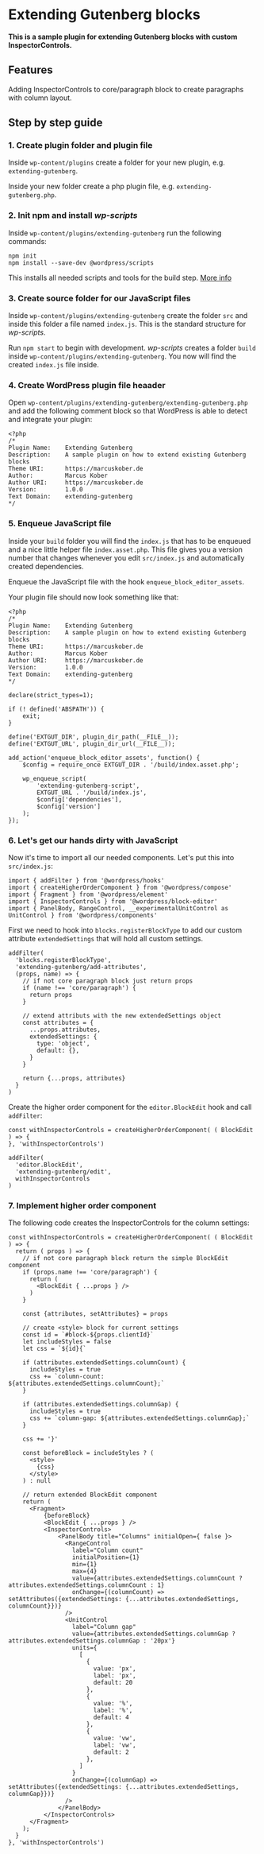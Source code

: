 # Extending Gutenberg blocks

**This is a sample plugin for extending Gutenberg blocks with custom InspectorControls.**

## Features

Adding InspectorControls to core/paragraph block to create paragraphs with column layout.

## Step by step guide

### 1. Create plugin folder and plugin file

Inside `wp-content/plugins` create a folder for your new plugin, e.g. `extending-gutenberg`. 

Inside your new folder create a php plugin file, e.g. `extending-gutenberg.php`.

### 2. Init npm and install *wp-scripts*

Inside `wp-content/plugins/extending-gutenberg` run the following commands:

    npm init
    npm install --save-dev @wordpress/scripts

This installs all needed scripts and tools for the build step. [More info](https://developer.wordpress.org/block-editor/reference-guides/packages/packages-scripts/)

### 3. Create source folder for our JavaScript files

Inside `wp-content/plugins/extending-gutenberg` create the folder `src` and inside this folder a file named `index.js`. This is the standard structure for *wp-scripts*.

Run `npm start` to begin with development. *wp-scripts* creates a folder `build` inside `wp-content/plugins/extending-gutenberg`. You now will find the created `index.js` file inside.

### 4. Create WordPress plugin file heaader

Open `wp-content/plugins/extending-gutenberg/extending-gutenberg.php` and add the following comment block so that WordPress is able to detect and integrate your plugin:

    <?php
    /*
    Plugin Name:    Extending Gutenberg
    Description:    A sample plugin on how to extend existing Gutenberg blocks
    Theme URI:      https://marcuskober.de
    Author:         Marcus Kober
    Author URI:     https://marcuskober.de
    Version:        1.0.0
    Text Domain:    extending-gutenberg
    */

### 5. Enqueue JavaScript file

Inside your `build` folder you will find the `index.js` that has to be enqueued and a nice little helper file `index.asset.php`. This file gives you a version number that changes whenever you edit `src/index.js` and automatically created dependencies.

Enqueue the JavaScript file with the hook `enqueue_block_editor_assets`.

Your plugin file should now look something like that:

    <?php
    /*
    Plugin Name:    Extending Gutenberg
    Description:    A sample plugin on how to extend existing Gutenberg blocks
    Theme URI:      https://marcuskober.de
    Author:         Marcus Kober
    Author URI:     https://marcuskober.de
    Version:        1.0.0
    Text Domain:    extending-gutenberg
    */

    declare(strict_types=1);

    if (! defined('ABSPATH')) {
        exit;
    }

    define('EXTGUT_DIR', plugin_dir_path(__FILE__));
    define('EXTGUT_URL', plugin_dir_url(__FILE__));

    add_action('enqueue_block_editor_assets', function() {
        $config = require_once EXTGUT_DIR . '/build/index.asset.php';

        wp_enqueue_script(
            'extending-gutenberg-script',
            EXTGUT_URL . '/build/index.js',
            $config['dependencies'],
            $config['version']
        );
    });

### 6. Let's get our hands dirty with JavaScript

Now it's time to import all our needed components. Let's put this into `src/index.js`:

    import { addFilter } from '@wordpress/hooks'
    import { createHigherOrderComponent } from '@wordpress/compose'
    import { Fragment } from '@wordpress/element'
    import { InspectorControls } from '@wordpress/block-editor'
    import { PanelBody, RangeControl, __experimentalUnitControl as UnitControl } from '@wordpress/components'

First we need to hook into `blocks.registerBlockType` to add our custom attribute `extendedSettings` that will hold all custom settings. 

    addFilter(
      'blocks.registerBlockType',
      'extending-gutenberg/add-attributes',
      (props, name) => {
        // if not core paragraph block just return props
        if (name !== 'core/paragraph') {
          return props
        }

        // extend attributs with the new extendedSettings object
        const attributes = {
          ...props.attributes,
          extendedSettings: {
            type: 'object',
            default: {},
          }
        }

        return {...props, attributes}
      }
    )

Create the higher order component for the `editor.BlockEdit` hook and call `addFilter`:

    const withInspectorControls = createHigherOrderComponent( ( BlockEdit ) => {
    }, 'withInspectorControls')

    addFilter(
      'editor.BlockEdit',
      'extending-gutenberg/edit',
      withInspectorControls
    )

### 7. Implement higher order component

The following code creates the InspectorControls for the column settings:

    const withInspectorControls = createHigherOrderComponent( ( BlockEdit ) => {
      return ( props ) => {
        // if not core paragraph block return the simple BlockEdit component
        if (props.name !== 'core/paragraph') {
          return (
            <BlockEdit { ...props } />
          )
        }

        const {attributes, setAttributes} = props

        // create <style> block for current settings
        const id = `#block-${props.clientId}`
        let includeStyles = false
        let css = `${id}{`

        if (attributes.extendedSettings.columnCount) {
          includeStyles = true
          css += `column-count: ${attributes.extendedSettings.columnCount};`
        }

        if (attributes.extendedSettings.columnGap) {
          includeStyles = true
          css += `column-gap: ${attributes.extendedSettings.columnGap};`
        }

        css += '}'

        const beforeBlock = includeStyles ? (
          <style>
            {css}
          </style>
        ) : null

        // return extended BlockEdit component
        return (
          <Fragment>
              {beforeBlock}
              <BlockEdit { ...props } />
              <InspectorControls>
                  <PanelBody title="Columns" initialOpen={ false }>
                    <RangeControl
                      label="Column count"
                      initialPosition={1}
                      min={1}
                      max={4}
                      value={attributes.extendedSettings.columnCount ? attributes.extendedSettings.columnCount : 1}
                      onChange={(columnCount) => setAttributes({extendedSettings: {...attributes.extendedSettings, columnCount}})}
                    />
                    <UnitControl
                      label="Column gap"
                      value={attributes.extendedSettings.columnGap ? attributes.extendedSettings.columnGap : '20px'}
                      units={
                        [
                          {
                            value: 'px',
                            label: 'px',
                            default: 20
                          },
                          {
                            value: '%',
                            label: '%',
                            default: 4
                          },
                          {
                            value: 'vw',
                            label: 'vw',
                            default: 2
                          },
                        ]
                      }
                      onChange={(columnGap) => setAttributes({extendedSettings: {...attributes.extendedSettings, columnGap}})}
                    />
                  </PanelBody>
              </InspectorControls>
          </Fragment>
        );
      }
    }, 'withInspectorControls')